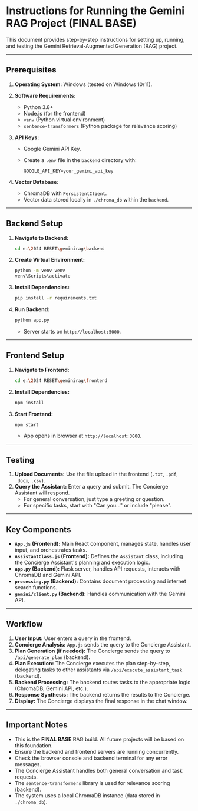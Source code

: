 # Instructions for Running the Gemini RAG Project (FINAL BASE)

This document provides step-by-step instructions for setting up, running, and testing the Gemini Retrieval-Augmented Generation (RAG) project.

---

## Prerequisites

1.  **Operating System:** Windows (tested on Windows 10/11).
2.  **Software Requirements:**
    *   Python 3.8+
    *   Node.js (for the frontend)
    *   `venv` (Python virtual environment)
    *   `sentence-transformers` (Python package for relevance scoring)
3.  **API Keys:**
    *   Google Gemini API Key.
    *   Create a `.env` file in the `backend` directory with:

        ```properties
        GOOGLE_API_KEY=your_gemini_api_key
        ```

4.  **Vector Database:**
    *   ChromaDB with `PersistentClient`.
    *   Vector data stored locally in `./chroma_db` within the `backend`.

---

## Backend Setup

1.  **Navigate to Backend:**

    ```bash
    cd e:\2024 RESET\geminirag\backend
    ```

2.  **Create Virtual Environment:**

    ```bash
    python -m venv venv
    venv\Scripts\activate
    ```

3.  **Install Dependencies:**

    ```bash
    pip install -r requirements.txt
    ```

4.  **Run Backend:**

    ```bash
    python app.py
    ```

    *   Server starts on `http://localhost:5000`.

---

## Frontend Setup

1.  **Navigate to Frontend:**

    ```bash
    cd e:\2024 RESET\geminirag\frontend
    ```

2.  **Install Dependencies:**

    ```bash
    npm install
    ```

3.  **Start Frontend:**

    ```bash
    npm start
    ```

    *   App opens in browser at `http://localhost:3000`.

---

## Testing

1.  **Upload Documents:** Use the file upload in the frontend (`.txt`, `.pdf`, `.docx`, `.csv`).
2.  **Query the Assistant:** Enter a query and submit. The Concierge Assistant will respond.
    *   For general conversation, just type a greeting or question.
    *   For specific tasks, start with "Can you..." or include "please".

---

## Key Components

*   **`App.js` (Frontend):** Main React component, manages state, handles user input, and orchestrates tasks.
*   **`AssistantClass.js` (Frontend):** Defines the `Assistant` class, including the Concierge Assistant's planning and execution logic.
*   **`app.py` (Backend):** Flask server, handles API requests, interacts with ChromaDB and Gemini API.
*   **`processing.py` (Backend):** Contains document processing and internet search functions.
*   **`gemini/client.py` (Backend):** Handles communication with the Gemini API.

---

## Workflow

1.  **User Input:** User enters a query in the frontend.
2.  **Concierge Analysis:** `App.js` sends the query to the Concierge Assistant.
3.  **Plan Generation (if needed):** The Concierge sends the query to `/api/generate_plan` (backend).
4.  **Plan Execution:** The Concierge executes the plan step-by-step, delegating tasks to other assistants via `/api/execute_assistant_task` (backend).
5.  **Backend Processing:** The backend routes tasks to the appropriate logic (ChromaDB, Gemini API, etc.).
6.  **Response Synthesis:** The backend returns the results to the Concierge.
7.  **Display:** The Concierge displays the final response in the chat window.

---

## Important Notes

*   This is the **FINAL BASE** RAG build. All future projects will be based on this foundation.
*   Ensure the backend and frontend servers are running concurrently.
*   Check the browser console and backend terminal for any error messages.
*   The Concierge Assistant handles both general conversation and task requests.
*   The `sentence-transformers` library is used for relevance scoring (backend).
*   The system uses a local ChromaDB instance (data stored in `./chroma_db`).